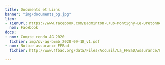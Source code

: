 ```yaml
---
title: Documents et Liens
banner: "img/documents_bg.jpg"
lien:
- lienUrl: https://www.facebook.com/Badminton-Club-Montigny-Le-Bretonneux-BCMB-1401352533418811/?ref=bookmarks
  nom: Facebook
docs:
- nom: Compte rendu AG 2020
  fichier: img/pv-ag-bcmb_2020-09-10_v1.pdf
- nom: Notice assurance FFBad
  fichier: http://www.ffbad.org/data/Files/Accueil/La_FFBaD/Assurance/FFBAD_-_Notice_Information_-_Options_IA_-_2020-2021.pdf

---
```

